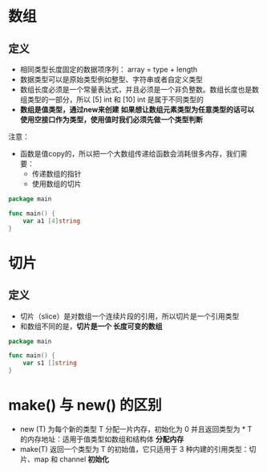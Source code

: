# 数组

## 定义

* 相同类型长度固定的数据项序列： array = type + length
* 数据类型可以是原始类型例如整型、字符串或者自定义类型
* 数组长度必须是一个常量表达式，并且必须是一个非负整数。数组长度也是数组类型的一部分，所以 [5] int 和 [10] int 是属于不同类型的
* **数组是值类型，通过new来创建**
  **如果想让数组元素类型为任意类型的话可以使用空接口作为类型，使用值时我们必须先做一个类型判断**

注意：

* 函数是值copy的，所以把一个大数组传递给函数会消耗很多内存，我们需要：
    * 传递数组的指针
    * 使用数组的切片

```go
package main

func main() {
	var a1 [4]string
}

```

# 切片

## 定义

* 切片（slice）是对数组一个连续片段的引用，所以切片是一个引用类型
* 和数组不同的是，**切片是一个 长度可变的数组**

```go
package main

func main() {
	var s1 []string
}

```


# make() 与 new() 的区别
* new (T) 为每个新的类型 T 分配一片内存，初始化为 0 并且返回类型为 * T 的内存地址：适用于值类型如数组和结构体 **分配内存**
* make(T) 返回一个类型为 T 的初始值，它只适用于 3 种内建的引用类型：切片、map 和 channel **初始化**
